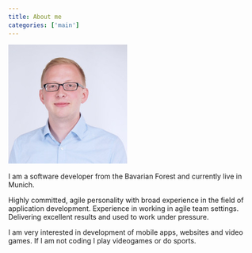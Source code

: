 ```yaml
---
title: About me
categories: ['main']
---
```


![Picture of myself](./about.jpg)

I am a software developer from the Bavarian Forest and currently live in Munich.

Highly committed, agile personality with broad experience in the field of application development. Experience in working in agile team settings. Delivering excellent results and used to work under pressure.

I am very interested in development of mobile apps, websites and video games. If I am not coding I play videogames or do sports.
